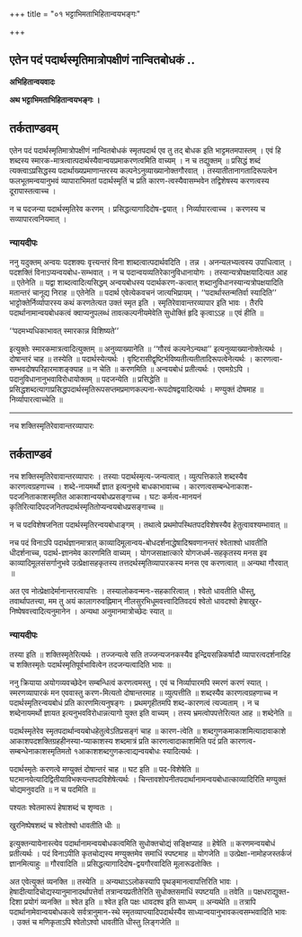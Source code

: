 +++
title = "०१ भट्टाभिमताभिहितान्वयभङ्गः"

+++


## एतेन पदं पदार्थस्मृतिमात्रोपक्षीणं नान्वितबोधकं ..

**अभिहितान्वयवादः**

**अथ भट्टाभिमताभिहितान्वयभङ्गः ।**

## **तर्कताण्डवम्**

एतेन पदं पदार्थस्मृतिमात्रोपक्षीणं नान्वितबोधकं स्मृतपदार्थ एव तु तद् बोधक इति भाट्टमतमपास्तम् । एवं हि शब्दस्य स्मारक-मात्रत्वात्पदार्थस्यैवान्वयप्रमाकरणत्वमिति वाच्यम् । न च तद्युक्तम् ॥ प्रसिद्धं शब्दं त्यक्त्वाऽप्रसिद्धस्य पदार्थाख्यप्रमाणान्तरस्य कल्पनेऽनुव्याख्यानोक्तगौरवात् । तस्यातीतानागतादिरूपत्वेन फलभूतमन्वयानुभवं व्यापाराभिमतां पदार्थस्मृतिं च प्रति कारण-त्वस्यैवासम्भवेन तद्विशेषस्य करणत्वस्य दूरापास्तत्वाच्च ।

न च पदजन्या पदार्थस्मृतिरेव करणम् । प्रसिद्धत्यागादिदोष-द्वयात् । निर्व्यापारत्वाच्च । करणस्य च सव्यापारत्वनियमात् ।

### **न्यायदीपः**

ननु यदुक्तम् अन्वयः पदशक्यः वृत्त्यन्तरं विना शाब्दत्वात्पदार्थवदिति । तन्न । अनन्यलभ्यत्वस्य उपाधित्वात् । पदशक्तिं विनाऽप्यन्वयबोध-सम्भवात् । न च पदान्वयव्यतिरेकानुविधानायोगः । तस्यान्यत्रोपक्षयादित्यत आह ॥ एतेनेति ॥ यद्वा शाब्दत्वादित्यसिद्धम् अन्वयबोधस्य पदार्थकरण-कत्वात् शब्दानुविधानस्यान्यत्रोपक्षयादिति मतान्तरं चानूद्य निराह ॥ एतेनेति ॥ पदार्थ एवेत्येकवचनं जात्यभिप्रायम् । ‘‘पदार्थास्तन्मतिर्वा स्यादिति’’ भाट्टोक्तेर्निर्व्यापारस्य कथं करणतेत्यत उक्तं स्मृत इति । स्मृतिरेवावान्तरव्यापार इति भावः । तैरपि पदार्थानामान्वयबोधकत्वं क्वाप्यनुपलब्धं तावत्कल्पनीयमेवेति सुधोक्तिं हृदि कृत्वाऽऽह ॥ एवं हीति ॥

‘‘पदमभ्यधिकाभावत् स्मारकान्न विशिष्यते’’

इत्युक्तेः स्मारकमात्रत्वादित्युक्तम् ॥ अनुव्याख्यानेति ॥ ‘‘गौरवं कल्पनेऽन्यथा’’ इत्यनुव्याख्यानोक्तेत्यर्थः । दोषान्तरं चाह ॥ तस्येति ॥ पदार्थस्येत्यर्थः । वृष्टिरासीद्वृष्टिर्भविष्यतीत्यतीतादिरूपत्वेनेत्यर्थः । कारणत्वा- सम्भवदोषपरिहारमाशङ्क्याह ॥ न चेति ॥ करणमिति ॥ अन्वयबोधं प्रतीत्यर्थः । एवमग्रेऽपि । पदानुविधानानुभवाविरोधायोक्तम् ॥ पदजन्येति ॥ प्रसिद्धेति ॥ प्रसिद्धशब्दत्यागाप्रसिद्धपदार्थस्मृतिरूपसप्तमप्रमाणकल्पना-रूपदोषद्वयादित्यर्थः । मण्युक्तं दोषमाह ॥ निर्व्यापारत्वाच्चेति ॥

------------------------------------------------------------------------

नच शक्तिस्मृतिरेवावान्तरव्यापारः

## **तर्कताण्डवं**

नच शक्तिस्मृतिरेवावान्तरव्यापारः । तस्याः पदार्थस्मृत्य-जन्यत्वात् । व्युत्पत्तिकाले शब्दस्यैव कारणत्वग्रहणाच्च । शब्दे-नायमर्थो ज्ञात इत्यनुभवे बाधकाभावाच्च । कारणत्वसम्बन्धेनाकाश-पदजनिताकाशस्मृतित आकाशान्वयबोधप्रसङ्गाच्च । घटः कर्मत्व-मानयनं कृतिरित्यादिपदजनितपदार्थस्मृतितोप्यन्वयबोधप्रसङ्गाच्च ॥

न च पदविशेषजनिता पदार्थस्मृतिरन्वयबोधाङ्गम् । तथात्वे प्रथमोपस्थितपदविशेषस्यैव हेतुत्वावश्यम्भावात् ॥

नच पदं विनाऽपि पदार्थज्ञानमात्रात् काव्यादिमूलान्वय-बोधदर्शनाद्धेषादिश्रवणानन्तरं श्वेताश्वो धावतीति धीदर्शनाच्च, पदार्थ-ज्ञानमेव कारणमिति वाच्यम् । योगजसाक्षात्कारे योगजधर्म-सहकृतस्य मनस इव काव्यादिमूलसंसर्गानुभवे उत्प्रेक्षासहकृतस्य तत्तदर्थस्मृतिव्यापारकस्य मनस एव करणत्वात् ॥ अन्यथा गौरवात् ॥

अत एव नोत्प्रेक्षादेर्मानान्तरत्वापत्तिः । तस्यालोकवन्मनः-सहकारित्वात् । श्वेतो धावतीति धीस्तु, तवार्थापतत्त्या, मम तु अयं कालागरुवह्निमान् नीलसुरभिधूमवत्त्वादितिवदयं श्वेतो धावदश्वो हेषाखुर- निष्पेषवत्त्वादित्यनुमानेन । अन्यथा अनुमानमात्रोच्छेदः स्यात् ॥

### **न्यायदीपः**

तस्या इति ॥ शक्तिस्मृतेरित्यर्थः । तज्जन्यत्वे सति तज्जन्यजनकस्यैव इन्द्रियसन्निकर्षादौ व्यापारत्वदर्शनादिह च शक्तिस्मृतेः पदार्थस्मृतिपूर्वभावित्वेन तदजन्यत्वादिति भावः ॥

ननु क्रियाया अयोगव्यवच्छेदेन सम्बन्धित्वं करणत्वमस्तु । एवं च निर्व्यापारमपि स्मरणं करणं स्यात् । स्मरणव्यापारकं मन एववास्तु करण-मित्यतो दोषान्तरमाह ॥ व्युत्पत्तीति ॥ शब्दस्यैव कारणत्वग्रहणाच्च न पदार्थस्मृतिरन्वयबोधं प्रति कारणमित्यनुषङ्गः । प्रथमगृहीतमपि शब्द-कारणत्वं त्यज्यताम् । न च शब्देनायमर्थो ज्ञायत इत्यनुभवविरोधान्नत्यागो युक्त इति वाच्यम् । तस्य भ्रमत्वोपपत्तेरित्यत आह ॥ शब्देनेति ॥

पदार्थस्मृतेरेव स्मृतपदार्थान्वयबोधहेतुत्वेऽतिप्रसङ्गं चाह ॥ कारण-त्वेति ॥ शब्दगुणकमाकाशमित्यादावाकाशे आकाशपदशक्तिग्रहहीनस्या-प्याकाशस्य शब्दमात्रं प्रति कारणत्वादाकाशमिति पदं प्रति कारणत्व-सम्बन्धेनाकाशस्मृतिमतो १आकाशशब्दगुणकत्वाद्यन्वयबोधः स्यादित्यर्थः ।

पदार्थस्मृतेः करणत्वे मण्युक्तं दोषान्तरं चाह ॥ घट इति ॥ पद-विशेषेति ॥ घटमानयेत्यादिद्वितीयाविभक्त्यन्तपदविशेषेत्यर्थः । चिन्तावशोपनीतपदार्थानामन्वयबोधात्काव्यादिरिति मण्युक्तं चोद्यमनुवदति ॥ न च पदमिति ॥

पश्यतः श्वेतमारूपं हेषाशब्दं च शृण्वतः ।

खुरनिष्पेषशब्दं च श्वेतोश्वो धावतीति धीः ॥

इत्युक्तन्यायेनास्त्येव पदार्थानामन्वयबोधकत्वमिति सुधोक्तचोद्यं सङ्क्षिप्याह ॥ हेषेति ॥ करणमन्वयबोधं प्रतीत्यर्थः । पदं विनाऽपीति कृतचोद्यस्य मण्युक्तमेव समाधिं स्पष्टमाह ॥ योगजेति ॥ उत्प्रेक्षा-नामोहजस्तर्कजं ज्ञानमित्याहुः ॥ गौरवादिति ॥ प्रसिद्धत्यागादिदोष-द्वयगौरवादिति मूलारूढतोक्तिः ।

अत एवेत्युक्तं व्यनक्ति ॥ तस्येति ॥ अन्यथाऽऽलोकस्यापि पृथङ्मानत्वापत्तिरिति भावः । हेषादीत्यादिचोद्यस्यानुमानादर्थापत्तेर्वा तत्रान्वयप्रतीतेरिति सुधोक्तसमाधिं स्पष्टयति ॥ तवेति ॥ पक्षधराद्युक्त-दिशा प्रयोगं व्यनक्ति ॥ श्वेत इति ॥ श्वेत इति पक्षः धावदश्व इति साध्यम् ॥ अन्यथेति ॥ तत्रापि पदार्थानामेवान्वयबोधकत्वे सर्वत्रानुमान-स्थे स्मृतव्याप्त्यादिपदार्थस्यैव साध्यान्वयानुभावकत्वसम्भवादिति भावः । उक्तं च मणिकृताऽपि श्वेतोऽश्वो धावतीति धीस्तु लिङ्गजेति ॥

